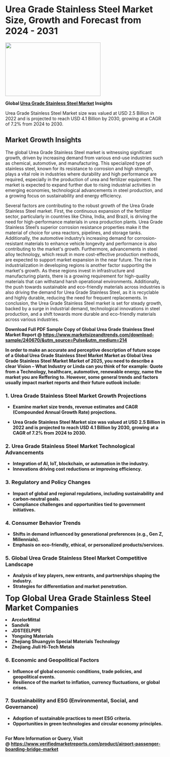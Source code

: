 <H1>Urea Grade Stainless Steel Market Size, Growth and Forecast from 2024 - 2031</H1><img class="aligncenter size-medium wp-image-584254" src="https://thirdeyenews.in/wp-content/uploads/2024/09/Global-Market-Research-300x168.jpeg" alt="" width="300" height="168" /><p><strong>Global&nbsp;<a href="https://www.marketsizeandtrends.com/download-sample/240670/&amp;utm_source=Pulse&amp;utm_medium=214">Urea Grade Stainless Steel Market</a> Insights</strong></p><p>Urea Grade Stainless Steel Market size was valued at USD 2.5 Billion in 2022 and is projected to reach USD 4.1 Billion by 2030, growing at a CAGR of 7.2% from 2024 to 2030.</p><p><h2>Market Growth Insights</h2> <p>The global Urea Grade Stainless Steel market is witnessing significant growth, driven by increasing demand from various end-use industries such as chemical, automotive, and manufacturing. This specialized type of stainless steel, known for its resistance to corrosion and high strength, plays a vital role in industries where durability and high performance are required, especially in the production of urea and fertilizer equipment. The market is expected to expand further due to rising industrial activities in emerging economies, technological advancements in steel production, and a growing focus on sustainability and energy efficiency.</p> <p><strong></strong></p> <p>Several factors are contributing to the robust growth of the Urea Grade Stainless Steel market. First, the continuous expansion of the fertilizer sector, particularly in countries like China, India, and Brazil, is driving the need for high-performance materials in urea production plants. Urea Grade Stainless Steel’s superior corrosion resistance properties make it the material of choice for urea reactors, pipelines, and storage tanks. Additionally, the automotive industry’s increasing demand for corrosion-resistant materials to enhance vehicle longevity and performance is also contributing to the market's growth. Furthermore, advancements in steel alloy technology, which result in more cost-effective production methods, are expected to support market expansion in the near future. The rise in industrialization in developing regions is another factor supporting the market's growth. As these regions invest in infrastructure and manufacturing plants, there is a growing requirement for high-quality materials that can withstand harsh operational environments. Additionally, the push towards sustainable and eco-friendly materials across industries is also driving the demand for Urea Grade Stainless Steel, as it is recyclable and highly durable, reducing the need for frequent replacements. In conclusion, the Urea Grade Stainless Steel market is set for steady growth, backed by a surge in industrial demand, technological innovations in steel production, and a shift towards more durable and eco-friendly materials across various industries.</p> <p><strong></p><p><span class=""><strong>Download Full PDF Sample Copy of Global Urea Grade Stainless Steel Market Report</strong> @ <a href="https://www.marketsizeandtrends.com/download-sample/240670/&amp;utm_source=Pulse&amp;utm_medium=214" target="_blank">https://www.marketsizeandtrends.com/download-sample/240670/&amp;utm_source=Pulse&amp;utm_medium=214</a></span></p><p>In order to make an accurate and perceptive description of future scope of a Global&nbsp;Urea Grade Stainless Steel Market Market as Global&nbsp;Urea Grade Stainless Steel Market Market of 2025, you need to describe a clear Vision &ndash; What Industry or Linda can you think of for example: Quote from a Technology, healthcare, automotive, renewable energy, name the market you are Reffering to. However, some general trends and factors usually impact market reports and their future outlook include:</p><h3>1.&nbsp;<strong>Urea Grade Stainless Steel Market Growth Projections</strong></h3><ul><li>Examine market size trends, revenue estimates and CAGR (Compounded Annual Growth Rate) projections.</li><li><p>Urea Grade Stainless Steel Market size was valued at USD 2.5 Billion in 2022 and is projected to reach USD 4.1 Billion by 2030, growing at a CAGR of 7.2% from 2024 to 2030.</p></li></ul><h3>2.&nbsp;<strong>Urea Grade Stainless Steel Market Technological Advancements</strong></h3><ul><li>Integration of AI, IoT, blockchain, or automation in the industry.</li><li>Innovations driving cost reductions or improving efficiency.</li></ul><h3>3.&nbsp;<strong>Regulatory and Policy Changes</strong></h3><ul><li>Impact of global and regional regulations, including sustainability and carbon-neutral goals.</li><li>Compliance challenges and opportunities tied to government initiatives.</li></ul><h3>4.&nbsp;<strong>Consumer Behavior Trends</strong></h3><ul><li>Shifts in demand influenced by generational preferences (e.g., Gen Z, Millennials).</li><li>Emphasis on eco-friendly, ethical, or personalized products/services.</li></ul><h3>5.&nbsp;<strong>Global Urea Grade Stainless Steel Market Competitive Landscape</strong></h3><ul><li>Analysis of key players, new entrants, and partnerships shaping the industry.</li><li>Strategies for differentiation and market penetration.</li></ul><p data-pm-slice="1 1 []"><span style="color: inherit; font-family: inherit; font-size: 25px;">Top Global Urea Grade Stainless Steel Market Companies</span></p><div class="" data-test-id=""><p><li>ArcelorMittal</li><li> Sandvik</li><li> JDSTEELPIPE</li><li> Yongxing Materials</li><li> Zhejiang Shuangyin Special Materials Technology</li><li> Zhejiang Jiuli Hi-Tech Metals</li></p></div><h3>6.&nbsp;<strong>Economic and Geopolitical Factors</strong></h3><ul><li>Influence of global economic conditions, trade policies, and geopolitical events.</li><li>Resilience of the market to inflation, currency fluctuations, or global crises.</li></ul><h3>7.&nbsp;<strong>Sustainability and ESG (Environmental, Social, and Governance)</strong></h3><ul><li>Adoption of sustainable practices to meet ESG criteria.</li><li>Opportunities in green technologies and circular economy principles.</li></ul><h2><strong style="font-size: 14px;">For More Information or Query, Visit @&nbsp;</strong><a style="background-color: #ffffff; font-size: 14px;" href="https://www.marketsizeandtrends.com/report/urea-grade-stainless-steel-market/" target="_blank">https://www.verifiedmarketreports.com/product/airport-passenger-boarding-bridge-market</a></h2>
